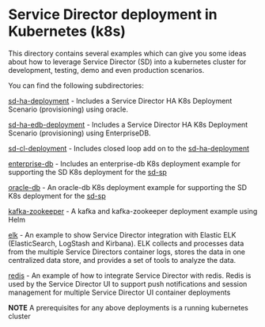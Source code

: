 # Service Director deployment in Kubernetes (k8s)

This directory contains several examples which can give you some ideas about how to leverage Service Director (SD) into a kubernetes cluster for development, testing, demo and even production scenarios.

You can find the following subdirectories:

   [sd-ha-deployment](sd-ha-deployment) - Includes a Service Director HA K8s Deployment Scenario (provisioning) using oracle.

   [sd-ha-edb-deployment](sd-ha-edb-deployment) - Includes a Service Director HA K8s Deployment Scenario (provisioning) using EnterpriseDB.

   [sd-cl-deployment](sd-cl-deployment) - Includes closed loop add on to the [sd-ha-deployment](sd-ha-deployment)
   
   [enterprise-db](enterprise-db) - Includes an enterprise-db K8s deployment example for supporting the SD K8s deployment for the [sd-sp](../deployments/sd-sp)
  
   [oracle-db](oracle-db) - An oracle-db K8s deployment example for supporting the SD K8s deployment for the [sd-sp](../deployments/sd-sp)
   
   [kafka-zookeeper](kafka-zookeeper) - A kafka and kafka-zookeeper deployment example using Helm

   [elk](elk) - An example to show Service Director integration with Elastic ELK (ElasticSearch, LogStash and Kirbana). ELK collects and processes data from the multiple Service Directors container logs, stores the data in one centralized data store, and provides a set of tools to analyze the data.

   [redis](redis) - An example of how to integrate Service Director with redis. Redis is used by the Service Director UI to support push notifications and session management for multiple Service Director UI container deployments

**NOTE** A prerequisites for any above deployments is a running kubernetes cluster
